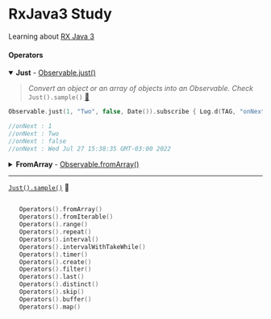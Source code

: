 # RxJava3 Study

Learning about [RX Java 3](https://reactivex.io/documentation/operators.html)

#### Operators

<details open>
<summary><b>Just</b> - <a href="https://reactivex.io/documentation/operators/just.html">Observable.just()</a> </summary>

> _Convert an object or an array of objects into an Observable. Check_ <code>Just().sample()</code> [📌](docs.github.com/pt/get-started)

```kotlin
Observable.just(1, "Two", false, Date()).subscribe { Log.d(TAG, "onNext: $it") }

//onNext : 1
//onNext : Two
//onNext : false
//onNext : Wed Jul 27 15:38:35 GMT-03:00 2022
```

</details>


<details>
<summary><b>FromArray</b> - <a href="https://reactivex.io/documentation/operators/from.html">Observable.fromArray()</a> </summary>

> _Convert any object and data types into Observables. Check_ <code>FromArray().sample()</code> [📌](docs.github.com/pt/get-started)

```kotlin
Observable.fromArray("First", "Second", "Third").subscribe { Log.d(TAG, "onNext: $it") }

//onNext : First
//onNext : Second
//onNext : Third
```

</details>



-----



[```Just().sample()```](docs.github.com/pt/get-started) 📌

```kotlin   
  
   Operators().fromArray()
   Operators().fromIterable()
   Operators().range()
   Operators().repeat()
   Operators().interval()
   Operators().intervalWithTakeWhile()
   Operators().timer()
   Operators().create()
   Operators().filter()
   Operators().last()
   Operators().distinct()
   Operators().skip()
   Operators().buffer()
   Operators().map()
```
